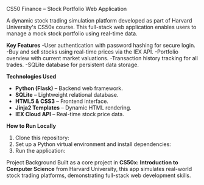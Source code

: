 CS50 Finance – Stock Portfolio Web Application

A dynamic stock trading simulation platform developed as part of Harvard University's CS50x course. This full-stack web application enables users to manage a mock stock portfolio using real-time data.

**Key Features**
-User authentication with password hashing for secure login.
-Buy and sell stocks using real-time prices via the IEX API.
-Portfolio overview with current market valuations.
-Transaction history tracking for all trades.
-SQLite database for persistent data storage.

**Technologies Used**
- **Python (Flask)** – Backend web framework.
- **SQLite** – Lightweight relational database.
- **HTML5 & CSS3** – Frontend interface.
- **Jinja2 Templates** – Dynamic HTML rendering.
- **IEX Cloud API** – Real-time stock price data.

**How to Run Locally**
1. Clone this repository:
2. Set up a Python virtual environment and install dependencies:
3. Run the application:

Project Background
Built as a core project in **CS50x: Introduction to Computer Science** from Harvard University, this app simulates real-world stock trading platforms, demonstrating full-stack web development skills.
